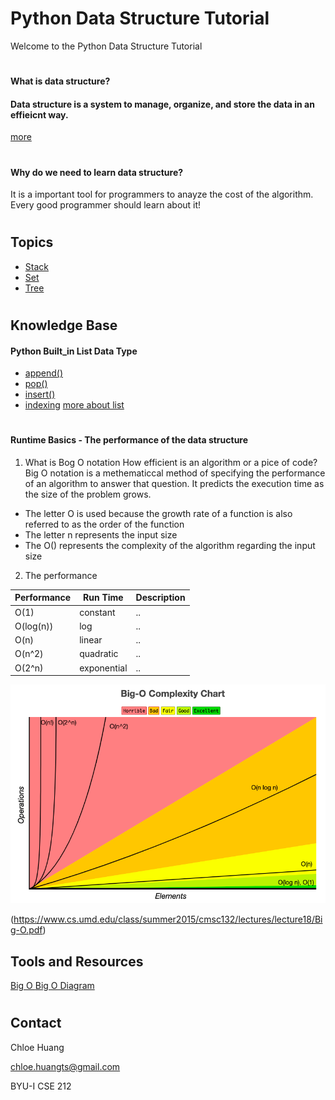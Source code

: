 #  Python Data Structure Tutorial

Welcome to the Python Data Structure Tutorial
# 
#### What is data structure?
#### Data structure is a system to manage, organize, and store the data in an effieicnt way. 
[more](https://en.wikipedia.org/wiki/Data_structure#:~:text=In%20computer%20science%2C%20a%20data,be%20applied%20to%20the%20data.)
#
#### Why do we need to learn data structure? 
It is a important tool for programmers to anayze the cost of the algorithm. Every good programmer should learn about it!
#
## Topics 
* [Stack](1-topic.md)
* [Set](2-topic.md)
* [Tree](3-topic.md)
#
## Knowledge Base
#### Python Built_in List Data Type
* [append()](https://www.w3schools.com/python/ref_list_append.asp)
* [pop()](https://www.w3schools.com/python/ref_list_pop.asp)
* [insert()](https://www.w3schools.com/python/ref_list_insert.asp)
* [indexing](https://realpython.com/lessons/indexing-and-slicing/) 
[more about list](https://www.python.org/dev/peps/pep-3128/)
#
#### Runtime Basics - The performance of the data structure

1. What is Bog O notation 
How efficient is an algorithm or a pice of code? 
Big O notation is a methematiccal method of specifying the performance of an algorithm to answer that question. It predicts the execution time as the size of the problem grows. 

- The letter O is used because the growth rate of a function is also referred to as the order of the function
- The letter n represents the input size
- The O() represents the complexity of the algorithm regarding the input size

2. The performance 

|Performance |Run Time|Description|
|-----|----|----|
|O(1) | constant  |..| 
|O(log(n)) | log  |..|
|O(n) | linear  |..|
|O(n^2) | quadratic  |..|
|O(2^n) | exponential  |..|

![big o](big_o.png)

 (https://www.cs.umd.edu/class/summer2015/cmsc132/lectures/lecture18/Big-O.pdf)

## Tools and Resources
[Big O ](https://www.freecodecamp.org/news/big-o-notation-why-it-matters-and-why-it-doesnt-1674cfa8a23c/)
[Big O Diagram](https://www.bigocheatsheet.com/)



#
## Contact
Chloe Huang

chloe.huangts@gmail.com

BYU-I CSE 212
